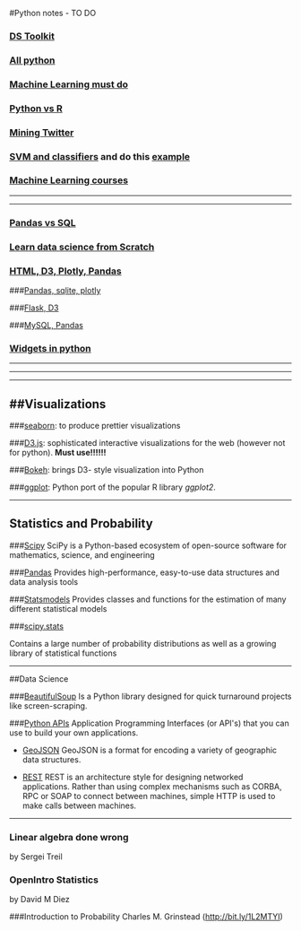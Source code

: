 #Python notes - TO DO

### [DS Toolkit](http://www.datasciencetoolkit.org/)

### [All python](http://docs.python-guide.org/en/latest/intro/learning/#beginner)

### [Machine Learning must do](http://www.analyticsvidhya.com/blog/2015/09/full-cheatsheet-machine-learning-algorithms/)

### [Python vs R](https://www.dataquest.io/blog/python-vs-r/)

### [Mining Twitter](https://marcobonzanini.com/2015/03/02/mining-twitter-data-with-python-part-1/)


### [SVM and classifiers](http://www.kdnuggets.com/2016/07/support-vector-machines-simple-explanation.html#.V36r2_vDA0o.facebook) and do this [example](http://www.eric-kim.net/eric-kim-net/posts/1/kernel_trick.html)

### [Machine Learning courses](https://www.springboard.com/blog/machine-learning-online-courses/)

---
---


### [Pandas vs SQL](http://pandas.pydata.org/pandas-docs/stable/comparison_with_sql.html)

### [Learn data science from Scratch](http://www.analyticsvidhya.com/blog/2016/01/complete-tutorial-learn-data-science-python-scratch-2/?utm_content=bufferd1373&utm_medium=social&utm_source=linkedin.com&utm_campaign=buffer)

### [HTML, D3, Plotly, Pandas](http://nbviewer.jupyter.org/gist/jackparmer/7d27637328a93e6d699b)

###[Pandas, sqlite, plotly](https://plot.ly/python/big-data-analytics-with-pandas-and-sqlite/)

###[Flask, D3](https://realpython.com/blog/python/web-development-with-flask-fetching-data-with-requests/)


###[MySQL, Pandas](http://moderndata.plot.ly/graph-data-from-mysql-database-in-python/)

### [Widgets in python](http://moderndata.plot.ly/widgets-in-ipython-notebook-and-plotly/)

----
----
-----



##Visualizations
-----

###[seaborn](http://stanford.edu/~mwaskom/software/seaborn/):
to produce prettier visualizations
 
###[D3.js](http://d3js.org/):
sophisticated interactive visualizations for the web (however not for python).
**Must use!!!!!!**

###[Bokeh](http://bokeh.pydata.org/en/latest/):
brings D3- style visualization into Python

###[ggplot](http://ggplot.yhathq.com/):
Python port of the popular R library *ggplot2*.

----
## Statistics and Probability

###[Scipy](http://www.scipy.org/)
SciPy is a Python-based ecosystem of open-source software for mathematics, science, and engineering

###[Pandas](http://pandas.pydata.org/)
Provides high-performance, easy-to-use data structures and data analysis tools

###[Statsmodels](http://statsmodels.sourceforge.net/devel/index.html)
Provides classes and functions for the estimation of many different statistical models

###[scipy.stats](http://docs.scipy.org/doc/scipy/reference/stats.html)

Contains a large number of probability distributions as well as a growing library of statistical functions

---

##Data Science

###[BeautifulSoup](http://www.crummy.com/software/BeautifulSoup/)
 Is a Python library designed for quick turnaround projects like screen-scraping.

###[Python APIs](http://www.pythonforbeginners.com/api/list-of-python-apis)
Application Programming Interfaces (or API's) that you can use to build your
own applications. 

* [GeoJSON](http://geojson.org/) 
GeoJSON is a format for encoding a variety of geographic data structures.

* [REST](http://rest.elkstein.org/2008/02/real-rest-examples.html)
REST is an architecture style for designing networked applications. Rather than using complex mechanisms such as CORBA, RPC or SOAP to connect between machines, simple HTTP is used to make calls between machines.


---

### Linear algebra done wrong
by Sergei Treil

### OpenIntro Statistics
by David M Diez

###Introduction to Probability
Charles M. Grinstead (http://bit.ly/1L2MTYI)